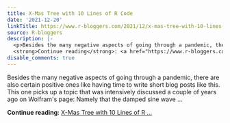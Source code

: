 ```yaml
---
title: X-Mas Tree with 10 Lines of R Code
date: '2021-12-20'
linkTitle: https://www.r-bloggers.com/2021/12/x-mas-tree-with-10-lines-of-r-code/
source: R-bloggers
description: |-
  <p>Besides the many negative aspects of going through a pandemic, there are also certain positive ones like having time to write short blog posts like this. This one picks up a topic that was intensively discussed a couple of years ago on Wolfram's page: Namely that the damped sine wave ...</p>
  <strong>Continue reading</strong>: <a href="https://www.r-bloggers.com/2021/12/x-mas-tree-with-10-lines-of-r-code/">X-Mas Tree with 10 Lines of R ...
disable_comments: true
---
```

<p>Besides the many negative aspects of going through a pandemic, there are also certain positive ones like having time to write short blog posts like this. This one picks up a topic that was intensively discussed a couple of years ago on Wolfram's page: Namely that the damped sine wave ...</p>
<strong>Continue reading</strong>: <a href="https://www.r-bloggers.com/2021/12/x-mas-tree-with-10-lines-of-r-code/">X-Mas Tree with 10 Lines of R ...